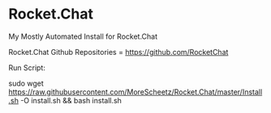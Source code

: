 # Rocket.Chat
My Mostly Automated Install for Rocket.Chat

Rocket.Chat Github Repositories = https://github.com/RocketChat


Run Script: 

sudo wget https://raw.githubusercontent.com/MoreScheetz/Rocket.Chat/master/Install.sh -O install.sh && bash install.sh
